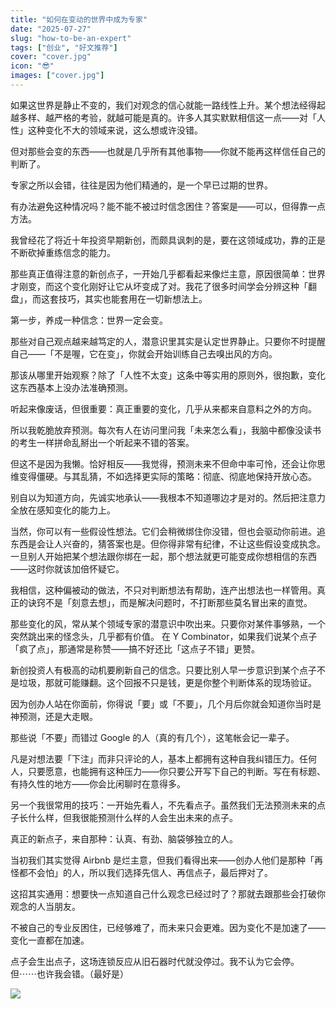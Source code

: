 ```yaml
---
title: "如何在变动的世界中成为专家"
date: "2025-07-27"
slug: "how-to-be-an-expert"
tags: ["创业", "好文推荐"]
cover: "cover.jpg"
icon: "😎"
images: ["cover.jpg"]
---
```

如果这世界是静止不变的，我们对观念的信心就能一路线性上升。某个想法经得起越多样、越严格的考验，就越可能是真的。许多人其实默默相信这一点——对「人性」这种变化不大的领域来说，这么想或许没错。



但对那些会变的东西——也就是几乎所有其他事物——你就不能再这样信任自己的判断了。



专家之所以会错，往往是因为他们精通的，是一个早已过期的世界。



有办法避免这种情况吗？能不能不被过时信念困住？答案是——可以，但得靠一点方法。



我曾经花了将近十年投资早期新创，而颇具讽刺的是，要在这领域成功，靠的正是不断砍掉重练信念的能力。



那些真正值得注意的新创点子，一开始几乎都看起来像烂主意，原因很简单：世界才刚变，而这个变化刚好让它从坏变成了对。我花了很多时间学会分辨这种「翻盘」，而这套技巧，其实也能套用在一切新想法上。



第一步，养成一种信念：世界一定会变。



那些对自己观点越来越笃定的人，潜意识里其实是认定世界静止。只要你不时提醒自己——「不是喔，它在变」，你就会开始训练自己去嗅出风的方向。



那该从哪里开始观察？除了「人性不太变」这条中等实用的原则外，很抱歉，变化这东西基本上没办法准确预测。



听起来像废话，但很重要：真正重要的变化，几乎从来都来自意料之外的方向。



所以我乾脆放弃预测。每次有人在访问里问我「未来怎么看」，我脑中都像没读书的考生一样拼命乱掰出一个听起来不错的答案。



但这不是因为我懒。恰好相反——我觉得，预测未来不但命中率可怜，还会让你思维变得僵硬。与其乱猜，不如选择更实际的策略：彻底、彻底地保持开放心态。



别自以为知道方向，先诚实地承认——我根本不知道哪边才是对的。然后把注意力全放在感知变化的能力上。



当然，你可以有一些假设性想法。它们会稍微绑住你没错，但也会驱动你前进。追东西是会让人兴奋的，猜答案也是。但你得非常有纪律，不让这些假设变成执念。
一旦别人开始把某个想法跟你绑在一起，那个想法就更可能变成你想相信的东西——这时你就该加倍怀疑它。



我相信，这种偏被动的做法，不只对判断想法有帮助，连产出想法也一样管用。真正的诀窍不是「刻意去想」，而是解决问题时，不打断那些莫名冒出来的直觉。



那些变化的风，常从某个领域专家的潜意识中吹出来。只要你对某件事够熟，一个突然跳出来的怪念头，几乎都有价值。
在 Y Combinator，如果我们说某个点子「疯了点」，那通常是称赞——搞不好还比「这点子不错」更赞。



新创投资人有极高的动机要刷新自己的信念。只要比别人早一步意识到某个点子不是垃圾，那就可能赚翻。这个回报不只是钱，更是你整个判断体系的现场验证。



因为创办人站在你面前，你得说「要」或「不要」，几个月后你就会知道你当时是神预测，还是大走眼。



那些说「不要」而错过 Google 的人（真的有几个），这笔帐会记一辈子。



凡是对想法要「下注」而非只评论的人，基本上都拥有这种自我纠错压力。任何人，只要愿意，也能拥有这种压力——你只要公开写下自己的判断。写在有标题、有持久性的地方——你会比闲聊时在意得多。



另一个我很常用的技巧：一开始先看人，不先看点子。虽然我们无法预测未来的点子长什么样，但我很能预测什么样的人会生出未来的点子。



真正的新点子，来自那种：认真、有劲、脑袋够独立的人。



当初我们其实觉得 Airbnb 是烂主意，但我们看得出来——创办人他们是那种「再怪都不会怕」的人，所以我们选择先信人、再信点子，最后押对了。



这招其实通用：想要快一点知道自己什么观念已经过时了？那就去跟那些会打破你观念的人当朋友。



不被自己的专业反困住，已经够难了，而未来只会更难。因为变化不是加速了——变化一直都在加速。



点子会生出点子，这场连锁反应从旧石器时代就没停过。我不认为它会停。
但⋯⋯也许我会错。（最好是）




![](https://prod-files-secure.s3.us-west-2.amazonaws.com/112d0858-5090-4d34-a606-b75eb8d65fd2/46476355-9cf3-4e99-9b7a-3531bc426380/1000202064.png?X-Amz-Algorithm=AWS4-HMAC-SHA256&X-Amz-Content-Sha256=UNSIGNED-PAYLOAD&X-Amz-Credential=ASIAZI2LB466SCGR5CUQ%2F20250824%2Fus-west-2%2Fs3%2Faws4_request&X-Amz-Date=20250824T144410Z&X-Amz-Expires=3600&X-Amz-Security-Token=IQoJb3JpZ2luX2VjEOr%2F%2F%2F%2F%2F%2F%2F%2F%2F%2FwEaCXVzLXdlc3QtMiJIMEYCIQCxo2RsbDab%2F3McWxTIiEnlPRz46MKxXsckMAv8Nr3vMAIhAMSsRmTsEpmnjALJTzNwB60cZAYEGf8JIvPNTi%2FPc9cwKv8DCEMQABoMNjM3NDIzMTgzODA1IgwqOBO9Aix8kku9uooq3ANUkYMQgGm7oiP1WO4i%2Fi4G8pa1uPbfMjaoLSCWEU%2F9H4aZost8pKeu%2FqzBZVwcshRo%2FDIafYUutmDD8SF4s1XGCvKGdwiQc46WsXx31yKKddVc4CRSyWxRKYU5K3vYZlEbFwdMyquFT%2Fq2VoYwoljHk34G3eaZHi4qWlLa4q7lwjZpmu81%2B%2B3wy9pH09FtAqzUkt826f6S6PYAC%2FPVkqhxVfDQi%2FFbdqVVHFTqPDUPAJODQ0micBqIQL5qRpvmxgJsngTXGlB7XeNR0VTDz5yl%2FpGTAEf02oD5RyjU5VYvWcmNkqb%2BdjzE06I4sM%2FnvLuhE%2BWhkErXpWB2igCctlqJz5fTiQuuTO6f7F0nFVCT8tbPnDyWrLah5fa5ChY%2FFXpFBtWVJLuP15bi0zVCucCONPzcxIhxV45XrcLTTkmaBWpPINS%2Fmqgnv3KFZPqY3ZDVZB3N%2B4u6vmKoUxAGcwns3UGQUkBjDXD8DdJud%2BkRADRpdC9vSMIQhgcUdPW5iat1mUc1HiouOmB8JlR7TH2j3kIbuw1VdHuJNaYOC%2F5%2BJwvJhfzyCL1PEy9ItEHLQTFomOBoUYF0zRHSd%2F2tNiRU%2Bb6khoFeJ4cMwxYBJBdbPPIfvuLg8qdrUnhNxjCewavFBjqkAV4dJigTKGDncWq9cuN45r17T%2F9m5DJPU1ZwJdgT54VglruK0wld%2BA32wvfcinBc2HONH7DYBCpDxcCcAEY2u22caY4ebzBIo9tzwJkhpi4bhkfpGXeLUq090qoWZVAgqW%2F80A8oBRLpsa3focXFHMr%2FStoRLbONtcemNCyi2Z5F1EK7ptVrc3Br1%2BNoI7Eu%2FobxbzGuAX1NWi8QCNZiwFSgr6ls&X-Amz-Signature=59d5906b8e87054aea55747096addd1dc16a7c7a04d926089788771329e79d66&X-Amz-SignedHeaders=host&x-amz-checksum-mode=ENABLED&x-id=GetObject)

